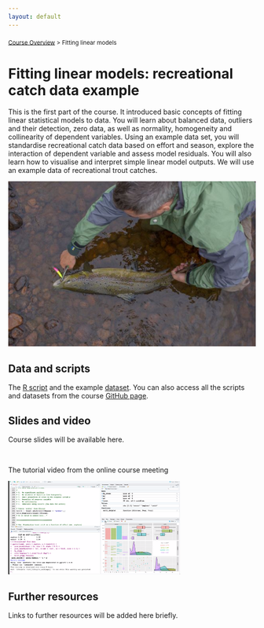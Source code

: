 ```yaml
---
layout: default
---
```


<sub>[Course Overview](index.md) \> Fitting linear models</sub>

# Fitting linear models: recreational catch data example

This is the first part of the course. It introduced basic concepts of fitting linear statistical models to data. You will learn about balanced data, outliers and their detection, zero data, as well as normality, homogeneity and collinearity of dependent variables. Using an example data set, you will standardise recreational catch data based on effort and season, explore the interaction of dependent variable and assess model residuals. You will also learn how to visualise and interpret simple linear model outputs. We will use an example data of recreational trout catches.

![](./images/trout_image_S.jpg)

## Data and scripts

The [R script](Trout1.R) and the example [dataset](trout.csv). You can also access all the scripts and datasets from the course [GitHub page](https://github.com/fishsizeproject/CPUEcourse).

## Slides and video

Course slides will be available here.

<br/>

The tutorial video from the online course meeting

<a href="https://youtu.be/X1G6AAHFq5M"> <img src="./images/video1s.png" alt="Qries" width="350"/> </a>


## Further resources

Links to further resources will be added here briefly.

<br/>
